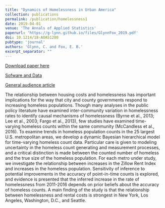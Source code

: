 ```yaml
---
title: "Dynamics of Homelessness in Urban America"
collection: publications
permalink: /publication/homelessness1
date: 2019-04-01
venue: 'The Annals of Applied Statistics'
paperurl: 'https://g-lynn.github.io/files/GlynnFox_2019.pdf'
doi: 10.1214/18-AOAS1200
pubtype: 'journal'
authors: 'Glynn, C. and Fox, E. B.'
excerpt_separator: ""
---
```


[Download paper here](https://g-lynn.github.io/files/GlynnFox_2019.pdf)

[Sofware and Data](https://github.com/G-Lynn/Inflection)

[General audience article](https://www.zillow.com/research/rents-larger-homeless-population-16124/)


The relationship between housing costs and homelessness has important implications for the way that city and county governments
respond to increasing homeless populations. Though many analyses
in the public policy literature have examined inter-community variation in homelessness rates to identify causal mechanisms of homelessness (Byrne et al., 2013; Lee et al., 2003; Fargo et al., 2013), few
studies have examined time-varying homeless counts within the same
community (McCandless et al., 2016). To examine trends in homeless
population counts in the 25 largest U.S. metropolitan areas, we develop a dynamic Bayesian hierarchical model for time-varying homeless count data. Particular care is given to modeling uncertainty in the
homeless count generating and measurement processes, and a critical
distinction is made between the counted number of homeless and the
true size of the homeless population. For each metro under study, we
investigate the relationship between increases in the Zillow Rent Index and increases in the homeless population. Sensitivity of inference
to potential improvements in the accuracy of point-in-time counts is
explored, and evidence is presented that the inferred increase in the
rate of homelessness from 2011-2016 depends on prior beliefs about
the accuracy of homeless counts. A main finding of the study is that
the relationship between homelessness and rental costs is strongest
in New York, Los Angeles, Washington, D.C., and Seattle.


